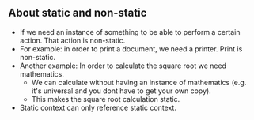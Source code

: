 ## About static and non-static

- If we need an instance of something to be able to perform a certain action. That action is non-static.
- For example: in order to print a document, we need a printer. Print is non-static.
- Another example: In order to calculate the square root we need mathematics. 
  - We can calculate without having an instance of mathematics (e.g. it's universal and you dont have to get your own copy).
  - This makes the square root calculation static.
- Static context can only reference static context.